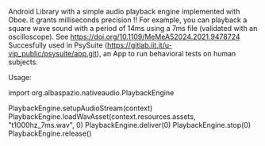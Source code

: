 Android Library with a simple audio playback engine implemented with Oboe.
it grants milliseconds precision !!
For example, you can playback a square wave sound with a period of 14ms using a 7ms file (validated with an oscilloscope). 
See https://doi.org/10.1109/MeMeA52024.2021.9478724
Succesfully used in PsySuite (https://gitlab.iit.it/u-vip_public/psysuite/app.git), an App to run behavioral tests on human subjects.

Usage:

import org.albaspazio.nativeaudio.PlaybackEngine

PlaybackEngine.setupAudioStream(context)
PlaybackEngine.loadWavAsset(context.resources.assets, "t1000hz_7ms.wav", 0)
PlaybackEngine.deliver(0)
PlaybackEngine.stop(0)
PlaybackEngine.release()

